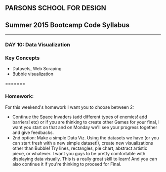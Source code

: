 ## PARSONS SCHOOL FOR DESIGN
## Summer 2015 Bootcamp Code Syllabus
-------------------------------------------------------------------

### DAY 10: Data Visualization

### Key Concepts

* Datasets, Web Scraping
* Bubble visualization

=======

### Homework:

For this weekend's homework I want you to choose between 2: 

* Continue the Space Invaders (add different types of enemies! add barriers! etc) or if you are thinking to create other Games for your final, I want you start on that and on Monday we'll see your progress together and give feedbacks. 
* 2nd option: Make a simple Data Viz. Using the datasets we have (or you can start fresh with a new simple dataset!), create new visualizations other than Bubble! Try lines, rectangles, pie chart, abstract artistic piece, or whatever. I want you guys to be pretty comfortable with displaying data visually. This is a really great skill to learn! And you can also continue it if you're thinking to proceed for Final.





